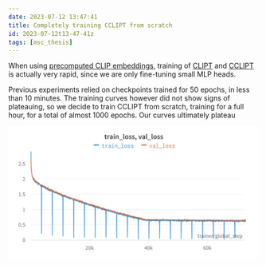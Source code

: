 ```yaml
---
date: 2023-07-12 13:47:41
title: Completely training CCLIPT from scratch
id: 2023-07-12t13-47-41z
tags: [msc_thesis]
---
```


When using [precomputed CLIP embeddings](./2023-07-13t00-50-10z.md), training of
[CLIPT](./2023-07-10t16-36-37z.md) and [CCLIPT](./2023-07-11t11-38-00z.md) is
actually very rapid, since we are only fine-tuning small MLP heads.

Previous experiments relied on checkpoints trained for 50 epochs, in less than
10 minutes. The training curves however did not show signs of plateauing, so we
decide to train CCLIPT from scratch, training for a full hour, for a total of
almost 1000 epochs. Our curves ultimately plateau

![cclipt training curves](./images/cclipt_training_curves.png)
